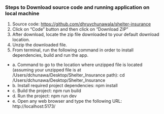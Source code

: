 ### Steps to Download source code and running application on local machine
1.	Source code: https://github.com/dhruvchunawala/shelter-insurance 
2.	Click on “Code” button and then click on “Download ZIP”
3.	After download, locate the zip file downloaded to your default download location.
4.	Unzip the downloaded file.
5.	From terminal, run the following command in order to install dependencies, build and run the app.

* a.	Command to go to the location where unzipped file is located (assuming your unzipped file is at /Users/dchunawa/Desktop/Shelter_Insurance path):
cd /Users/dchunawa/Desktop/Shelter_Insurance
* b.	Install required project dependencies: npm install
* c.	Build the project: npm run build
* d.	Run the project: npm run dev
* e.	Open any web browser and type the following URL: http://localhost:5173/
